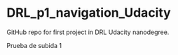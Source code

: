 # DRL_p1_navigation_Udacity
GitHub repo for first project in DRL Udacity nanodegree.  

Prueba de subida 1
